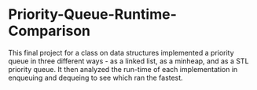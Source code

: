 # Priority-Queue-Runtime-Comparison
This final project for a class on data structures implemented a priority queue in three different ways - as a linked list, as a minheap, and as a STL priority queue. It then analyzed the run-time of each implementation in enqueuing and dequeing to see which ran the fastest.
